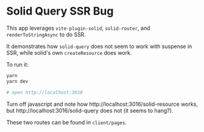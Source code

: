 # Solid Query SSR Bug

This app leverages `vite-plugin-solid`, `solid-router`, and `renderToStringAsync` to do SSR.

It demonstrates how `solid-query` does not seem to work with suspense in SSR, while solid's own `createResource` does work.

To run it:

```bash
yarn
yarn dev

# open http://localhost:3016
```

Turn off javascript and note how http://localhost:3016/solid-resource works, but http://localhost:3016/solid-query does not (it seems to hang?).

These two routes can be found in `client/pages`.
